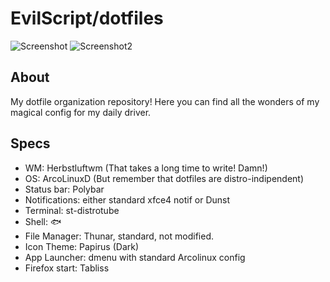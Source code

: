 # EvilScript/dotfiles

![Screenshot](https://i.imgur.com/qzFIZDV.png)
![Screenshot2](https://i.imgur.com/sGog5OL.png)

## About
My dotfile organization repository! Here you can find all the wonders of my magical config for my daily driver.

## Specs
- WM: Herbstluftwm (That takes a long time to write! Damn!)
- OS: ArcoLinuxD (But remember that dotfiles are distro-indipendent)
- Status bar: Polybar
- Notifications: either standard xfce4 notif or Dunst
- Terminal: st-distrotube
- Shell: 🐟
- File Manager: Thunar, standard, not modified.
- Icon Theme: Papirus (Dark)
- App Launcher: dmenu with standard Arcolinux config
- Firefox start: Tabliss